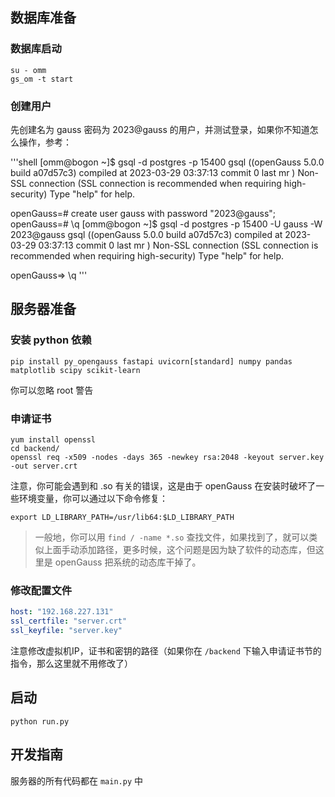 ## 数据库准备

### 数据库启动

```shell
su - omm
gs_om -t start
```

### 创建用户

先创建名为 gauss 密码为 2023@gauss 的用户，并测试登录，如果你不知道怎么操作，参考：

'''shell
[omm@bogon ~]$ gsql -d postgres -p 15400
gsql ((openGauss 5.0.0 build a07d57c3) compiled at 2023-03-29 03:37:13 commit 0 last mr  )
Non-SSL connection (SSL connection is recommended when requiring high-security)
Type "help" for help.

openGauss=#     create user gauss with password "2023@gauss";
openGauss=#     \q
[omm@bogon ~]$ gsql -d postgres -p 15400 -U gauss -W 2023@gauss
gsql ((openGauss 5.0.0 build a07d57c3) compiled at 2023-03-29 03:37:13 commit 0 last mr  )
Non-SSL connection (SSL connection is recommended when requiring high-security)
Type "help" for help.

openGauss=>     \q
'''

## 服务器准备

### 安装 python 依赖

```shell
pip install py_opengauss fastapi uvicorn[standard] numpy pandas matplotlib scipy scikit-learn
```

你可以忽略 root 警告

### 申请证书

```shell
yum install openssl
cd backend/
openssl req -x509 -nodes -days 365 -newkey rsa:2048 -keyout server.key -out server.crt
```

注意，你可能会遇到和 .so 有关的错误，这是由于 openGauss 在安装时破坏了一些环境变量，你可以通过以下命令修复：

```shell
export LD_LIBRARY_PATH=/usr/lib64:$LD_LIBRARY_PATH
```

> 一般地，你可以用 `find / -name *.so` 查找文件，如果找到了，就可以类似上面手动添加路径，更多时候，这个问题是因为缺了软件的动态库，但这里是 openGauss 把系统的动态库干掉了。

### 修改配置文件

```yaml
host: "192.168.227.131"
ssl_certfile: "server.crt"
ssl_keyfile: "server.key"
```

注意修改虚拟机IP，证书和密钥的路径（如果你在 `/backend` 下输入申请证书节的指令，那么这里就不用修改了）

## 启动

```shell
python run.py
```

## 开发指南

服务器的所有代码都在 `main.py` 中
